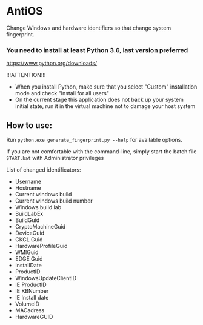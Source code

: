 # AntiOS

Change Windows and hardware identifiers so that change system fingerprint.

### You need to install at least Python 3.6, last version preferred

https://www.python.org/downloads/

!!!ATTENTION!!!
* When you install Python, make sure that you select "Custom" installation mode and check "Install for all users" 
* On the current stage this application does not back up your system initial state, run it in the virtual machine not to damage your host system

## How to use:

Run `python.exe generate_fingerprint.py --help` for available options.

If you are not comfortable with the command-line, simply start the batch file `START.bat` with Administrator privileges

List of changed identificators:

* Username
* Hostname
* Current windows build
* Current windows build number
* Windows build lab
* BuildLabEx
* BuildGuid
* CryptoMachineGuid
* DeviceGuid
* CKCL Guid
* HardwareProfileGuid
* WMIGuid
* EDGE Guid
* InstallDate
* ProductID
* WindowsUpdateClientID
* IE ProductID
* IE KBNumber
* IE Install date
* VolumeID
* MACadress
* HardwareGUID
